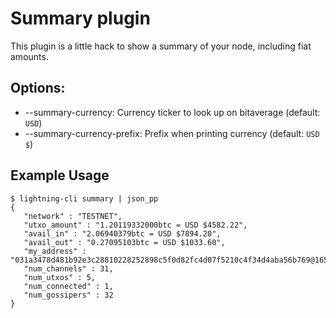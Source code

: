 # Summary plugin

This plugin is a little hack to show a summary of your node, including
fiat amounts.

## Options:

* --summary-currency: Currency ticker to look up on bitaverage (default: `USD`)
* --summary-currency-prefix: Prefix when printing currency (default: `USD $`)

## Example Usage

```
$ lightning-cli summary | json_pp
{
   "network" : "TESTNET",
   "utxo_amount" : "1.20119332000btc = USD $4582.22",
   "avail_in" : "2.06940379btc = USD $7894.20",
   "avail_out" : "0.27095103btc = USD $1033.60",
   "my_address" : "031a3478d481b92e3c28810228252898c5f0d82fc4d07f5210c4f34d4aba56b769@165.227.30.200",
   "num_channels" : 31,
   "num_utxos" : 5,
   "num_connected" : 1,
   "num_gossipers" : 32
}
```
